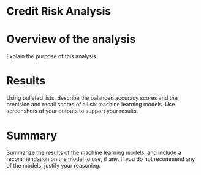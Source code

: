 # Credit Risk Analysis

# Overview of the analysis

Explain the purpose of this analysis.

# Results 

Using bulleted lists, describe the balanced accuracy scores and the precision and recall scores of all six machine learning models. Use screenshots of your outputs to support your results.

# Summary 

Summarize the results of the machine learning models, and include a recommendation on the model to use, if any. If you do not recommend any of the models, justify your reasoning.